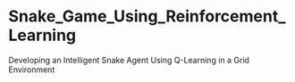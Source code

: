 # Snake_Game_Using_Reinforcement_Learning
Developing an Intelligent Snake Agent Using Q-Learning in a Grid Environment
